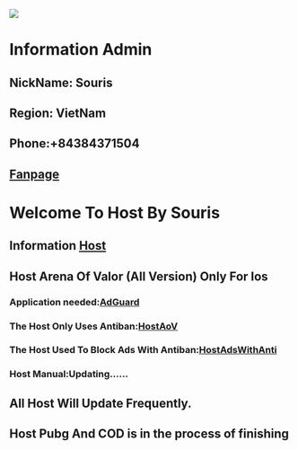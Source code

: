 ![](https://steamuserimages-a.akamaihd.net/ugc/764896681220221946/0E2FB56D8F2D417575951567CE9A8B3BE92F0F22/)
# Information Admin
## NickName: Souris
## Region: VietNam
## Phone:+84384371504
## [Fanpage](https://github.com/SourisTTN/CreateFileHost)

# Welcome To Host By Souris
## Information [Host](https://raw.githubusercontent.com/SourisTTN/createhost/master/Host%20info)
## Host Arena Of Valor (All Version) Only For Ios
### Application needed:[AdGuard](https://apps.apple.com/us/app/adguard-pro-adblock-privacy/id1126386264)
### The Host Only Uses Antiban:[HostAoV](https://raw.githubusercontent.com/SourisTTN/CreateFileHost/master/AoVHost(2.0))
### The Host Used To Block Ads With Antiban:[HostAdsWithAnti](https://raw.githubusercontent.com/SourisTTN/CreateFileHost/master/HostAoV(Fix))
### Host Manual:Updating......
## All Host Will Update Frequently.
## Host Pubg And COD is in the process of finishing
